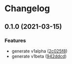 # Changelog

## 0.1.0 (2021-03-15)


### Features

* generate v1alpha ([2c025f8](https://www.github.com/googleapis/python-dataproc-metastore/commit/2c025f80c7791ef864ce2bf655429e1ecf40d288))
* generate v1beta ([942ddcd](https://www.github.com/googleapis/python-dataproc-metastore/commit/942ddcd6ddd18bd6d79cf2c57685a743ea35a376))
